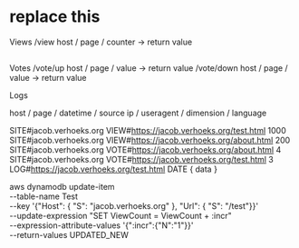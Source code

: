 # replace this



Views
/view  host / page / counter  -> return value

##

Votes 
/vote/up    host / page / value  -> return value 
/vote/down  host / page / value  -> return value

Logs

host / page / datetime / source ip / useragent / dimension / language 


SITE#jacob.verhoeks.org VIEW#https://jacob.verhoeks.org/test.html 1000
SITE#jacob.verhoeks.org VIEW#https://jacob.verhoeks.org/about.html 200
SITE#jacob.verhoeks.org VOTE#https://jacob.verhoeks.org/about.html 4 
SITE#jacob.verhoeks.org VOTE#https://jacob.verhoeks.org/test.html 3
LOG#https://jacob.verhoeks.org/test.html DATE  { data }


aws dynamodb update-item \
    --table-name Test \
    --key '{"Host": { "S": "jacob.verhoeks.org" }, "Url": { "S": "/test"}}' \
    --update-expression "SET ViewCount = ViewCount + :incr" \
    --expression-attribute-values '{":incr":{"N":"1"}}' \
    --return-values UPDATED_NEW

